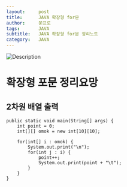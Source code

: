 ```yaml
---
layout:     post
title:      JAVA 확장형 for문
author:     쭌프로
tags:       JAVA
subtitle:   JAVA 확장형 for문 정리노트
category:   JAVA
---
```


<!-- Start Writing Below in Markdown -->

![Description](https://alalstjr.github.io/jjunpro.github.io/img/java_bg.png)

# 확장형 포문 정리요망

## 2차원 배열 출력
	public static void main(String[] args) {
		int point = 0;
		int[][] omok = new int[10][10];
		
		for(int[] i : omok) {
			System.out.print("\n");
			for(int j : i) {
				point++;
				System.out.print(point + "\t");	
			}
		}
	}
